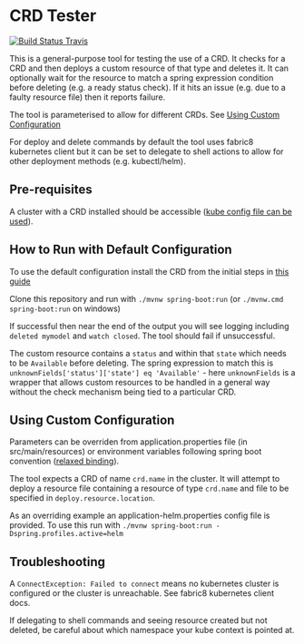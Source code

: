 # CRD Tester

[![Build Status Travis](https://travis-ci.org/ryandawsonuk/crdtester.svg?branch=master)](https://travis-ci.org/ryandawsonuk/crdtester)

This is a general-purpose tool for testing the use of a CRD. It checks for a CRD and then deploys a custom resource of that type and deletes it. It can optionally wait for the resource to match a spring expression condition before deleting (e.g. a ready status check). If it hits an issue (e.g. due to a faulty resource file) then it reports failure. 

The tool is parameterised to allow for different CRDs. See [Using Custom Configuration](#using-custom-configuration)

For deploy and delete commands by default the tool uses fabric8 kubernetes client but it can be set to delegate to shell actions to allow for other deployment methods (e.g. kubectl/helm).

## Pre-requisites

A cluster with a CRD installed should be accessible ([kube config file can be used](https://github.com/fabric8io/kubernetes-client/blob/master/README.md#configuring-the-client)). 

## How to Run with Default Configuration

To use the default configuration install the CRD from the initial steps in [this guide](https://github.com/SeldonIO/seldon-core/blob/master/notebooks/helm_examples.ipynb)

Clone this repository and run with `./mvnw spring-boot:run` (or `./mvnw.cmd spring-boot:run` on windows)

If successful then near the end of the output you will see logging including `deleted mymodel` and `watch closed`. The tool should fail if unsuccessful.

The custom resource contains a `status` and within that `state` which needs to be `Available` before deleting. The spring expression to match this is `unknownFields['status']['state'] eq 'Available'` - here `unknownFields` is a wrapper that allows custom resources to be handled in a general way without the check mechanism being tied to a particular CRD.

## Using Custom Configuration

Parameters can be overriden from application.properties file (in src/main/resources) or environment variables following spring boot convention ([relaxed binding](https://github.com/spring-projects/spring-boot/wiki/Relaxed-Binding-2.0)).

The tool expects a CRD of name `crd.name` in the cluster. It will attempt to deploy a resource file containing a resource of type `crd.name` and file to be specified in `deploy.resource.location`.

As an overriding example an application-helm.properties config file is provided. To use this run with `./mvnw spring-boot:run -Dspring.profiles.active=helm`

## Troubleshooting

A `ConnectException: Failed to connect` means no kubernetes cluster is configured or the cluster is unreachable. See fabric8 kubernetes client docs.

If delegating to shell commands and seeing resource created but not deleted, be careful about which namespace your kube context is pointed at.